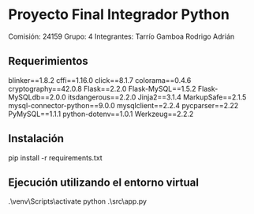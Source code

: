# Proyecto Final Integrador Python
Comisión: 24159
Grupo: 4
Integrantes: Tarrío Gamboa Rodrigo Adrián
## Requerimientos

blinker==1.8.2
cffi==1.16.0
click==8.1.7
colorama==0.4.6
cryptography==42.0.8
Flask==2.2.0
Flask-MySQL==1.5.2
Flask-MySQLdb==2.0.0
itsdangerous==2.2.0
Jinja2==3.1.4
MarkupSafe==2.1.5
mysql-connector-python==9.0.0
mysqlclient==2.2.4
pycparser==2.22
PyMySQL==1.1.1
python-dotenv==1.0.1
Werkzeug==2.2.2


## Instalación
pip install -r requirements.txt

## Ejecución utilizando el entorno virtual
.\venv\Scripts\activate
python .\src\app.py